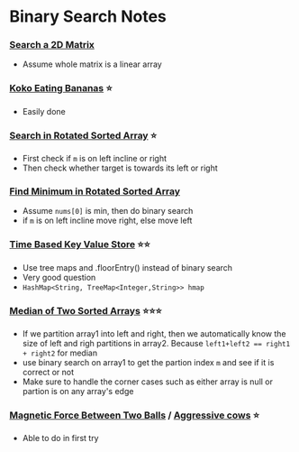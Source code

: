 # Binary Search Notes

### [Search a 2D Matrix](https://leetcode.com/problems/search-a-2d-matrix/description/)

- Assume whole matrix is a linear array

### [Koko Eating Bananas](https://leetcode.com/problems/koko-eating-bananas/) ⭐️
- Easily done

### [Search in Rotated Sorted Array](https://leetcode.com/problems/search-in-rotated-sorted-array/description/) ⭐️
- First check if `m` is on left incline or right
- Then check whether target is towards its left or right

### [Find Minimum in Rotated Sorted Array](https://leetcode.com/problems/find-minimum-in-rotated-sorted-array/description/) 
- Assume `nums[0]` is min, then do binary search
- if `m` is on left incline move right, else move left


### [Time Based Key Value Store](https://leetcode.com/problems/time-based-key-value-store/description/)	⭐️⭐️

- Use tree maps and .floorEntry() instead of binary search
- Very good question
- `HashMap<String, TreeMap<Integer,String>> hmap`

### [Median of Two Sorted Arrays](https://leetcode.com/problems/median-of-two-sorted-arrays/description/) ⭐️⭐️⭐️
- If we partition array1 into left and right, then we automatically know the size of left and righ partitions in array2. Because `left1+left2 == right1 + right2` for median
- use binary search on array1 to get the partion index `m` and see if it is correct or not
- Make sure to handle the corner cases such as either array is null or partion is on any array's edge


### [Magnetic Force Between Two Balls](https://leetcode.com/problems/magnetic-force-between-two-balls/description/) / [Aggressive cows](https://www.spoj.com/problems/AGGRCOW/) ⭐️
- Able to do in first try
